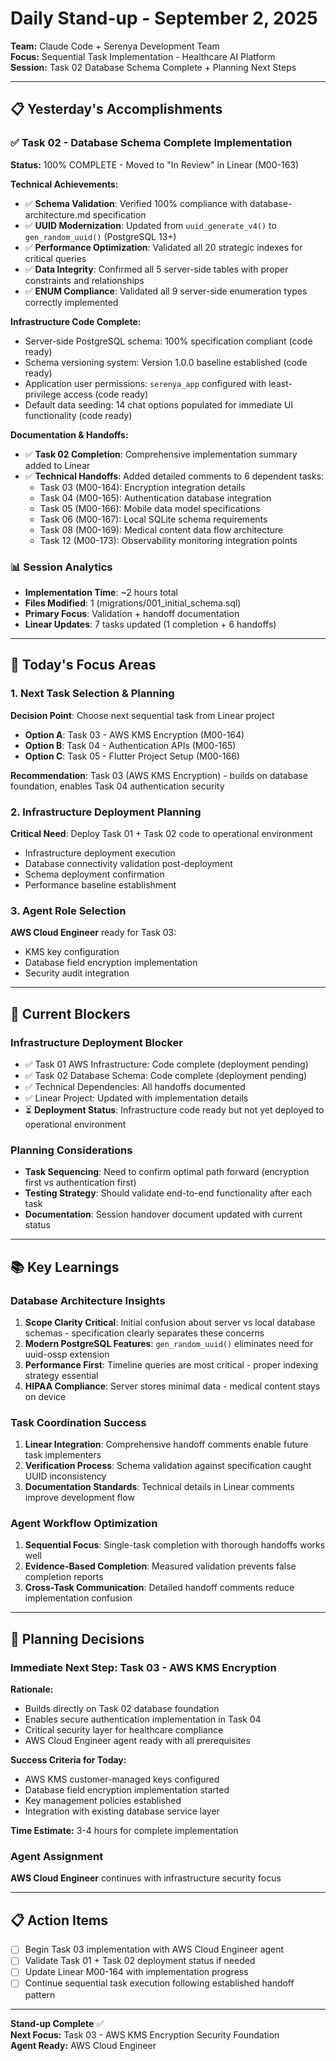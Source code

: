 # Daily Stand-up - September 2, 2025

**Team:** Claude Code + Serenya Development Team  
**Focus:** Sequential Task Implementation - Healthcare AI Platform  
**Session:** Task 02 Database Schema Complete + Planning Next Steps

---

## 📋 Yesterday's Accomplishments

### ✅ **Task 02 - Database Schema Complete Implementation**
**Status:** 100% COMPLETE - Moved to "In Review" in Linear (M00-163)

**Technical Achievements:**
- ✅ **Schema Validation**: Verified 100% compliance with database-architecture.md specification
- ✅ **UUID Modernization**: Updated from `uuid_generate_v4()` to `gen_random_uuid()` (PostgreSQL 13+)
- ✅ **Performance Optimization**: Validated all 20 strategic indexes for critical queries
- ✅ **Data Integrity**: Confirmed all 5 server-side tables with proper constraints and relationships
- ✅ **ENUM Compliance**: Validated all 9 server-side enumeration types correctly implemented

**Infrastructure Code Complete:**
- Server-side PostgreSQL schema: 100% specification compliant (code ready)
- Schema versioning system: Version 1.0.0 baseline established (code ready)
- Application user permissions: `serenya_app` configured with least-privilege access (code ready)
- Default data seeding: 14 chat options populated for immediate UI functionality (code ready)

**Documentation & Handoffs:**
- ✅ **Task 02 Completion**: Comprehensive implementation summary added to Linear
- ✅ **Technical Handoffs**: Added detailed comments to 6 dependent tasks:
  - Task 03 (M00-164): Encryption integration details
  - Task 04 (M00-165): Authentication database integration
  - Task 05 (M00-166): Mobile data model specifications  
  - Task 06 (M00-167): Local SQLite schema requirements
  - Task 08 (M00-169): Medical content data flow architecture
  - Task 12 (M00-173): Observability monitoring integration points

### 📊 **Session Analytics**
- **Implementation Time**: ~2 hours total
- **Files Modified**: 1 (migrations/001_initial_schema.sql)
- **Primary Focus**: Validation + handoff documentation
- **Linear Updates**: 7 tasks updated (1 completion + 6 handoffs)

---

## 🎯 Today's Focus Areas

### **1. Next Task Selection & Planning**
**Decision Point**: Choose next sequential task from Linear project
- **Option A**: Task 03 - AWS KMS Encryption (M00-164)
- **Option B**: Task 04 - Authentication APIs (M00-165)  
- **Option C**: Task 05 - Flutter Project Setup (M00-166)

**Recommendation**: Task 03 (AWS KMS Encryption) - builds on database foundation, enables Task 04 authentication security

### **2. Infrastructure Deployment Planning**
**Critical Need**: Deploy Task 01 + Task 02 code to operational environment
- Infrastructure deployment execution
- Database connectivity validation post-deployment
- Schema deployment confirmation
- Performance baseline establishment

### **3. Agent Role Selection**
**AWS Cloud Engineer** ready for Task 03:
- KMS key configuration
- Database field encryption implementation
- Security audit integration

---

## 🚨 Current Blockers

### **Infrastructure Deployment Blocker**
- ✅ Task 01 AWS Infrastructure: Code complete (deployment pending)
- ✅ Task 02 Database Schema: Code complete (deployment pending)
- ✅ Technical Dependencies: All handoffs documented
- ✅ Linear Project: Updated with implementation details
- ⏳ **Deployment Status**: Infrastructure code ready but not yet deployed to operational environment

### **Planning Considerations**
- **Task Sequencing**: Need to confirm optimal path forward (encryption first vs authentication first)
- **Testing Strategy**: Should validate end-to-end functionality after each task
- **Documentation**: Session handover document updated with current status

---

## 📚 Key Learnings

### **Database Architecture Insights**
1. **Scope Clarity Critical**: Initial confusion about server vs local database schemas - specification clearly separates these concerns
2. **Modern PostgreSQL Features**: `gen_random_uuid()` eliminates need for uuid-ossp extension
3. **Performance First**: Timeline queries are most critical - proper indexing strategy essential
4. **HIPAA Compliance**: Server stores minimal data - medical content stays on device

### **Task Coordination Success**
1. **Linear Integration**: Comprehensive handoff comments enable future task implementers
2. **Verification Process**: Schema validation against specification caught UUID inconsistency
3. **Documentation Standards**: Technical details in Linear comments improve development flow

### **Agent Workflow Optimization**
1. **Sequential Focus**: Single-task completion with thorough handoffs works well
2. **Evidence-Based Completion**: Measured validation prevents false completion reports
3. **Cross-Task Communication**: Detailed handoff comments reduce implementation confusion

---

## 🎯 Planning Decisions

### **Immediate Next Step: Task 03 - AWS KMS Encryption**
**Rationale:**
- Builds directly on Task 02 database foundation
- Enables secure authentication implementation in Task 04
- Critical security layer for healthcare compliance
- AWS Cloud Engineer agent ready with all prerequisites

**Success Criteria for Today:**
- AWS KMS customer-managed keys configured
- Database field encryption implementation started
- Key management policies established
- Integration with existing database service layer

**Time Estimate:** 3-4 hours for complete implementation

### **Agent Assignment**
**AWS Cloud Engineer** continues with infrastructure security focus

---

## 📋 Action Items

- [ ] Begin Task 03 implementation with AWS Cloud Engineer agent
- [ ] Validate Task 01 + Task 02 deployment status if needed
- [ ] Update Linear M00-164 with implementation progress
- [ ] Continue sequential task execution following established handoff pattern

---

**Stand-up Complete** ✅  
**Next Focus:** Task 03 - AWS KMS Encryption Security Foundation  
**Agent Ready:** AWS Cloud Engineer